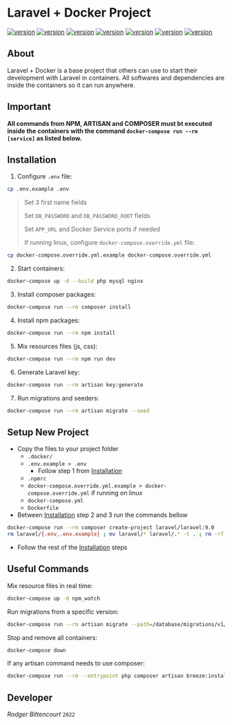 # Laravel + Docker Project

[![version](https://img.shields.io/badge/PHP-8.1-787CB5)](https://php.net)
[![version](https://img.shields.io/badge/Composer-2.3-89552C)](https://getcomposer.org)
[![version](https://img.shields.io/badge/Laravel-9.12-FF291A)](https://laravel.com)
[![version](https://img.shields.io/badge/Nginx-1.21.6-009639)](https://nginx.com)
[![version](https://img.shields.io/badge/MySQL-8.0-1C4863)](https://mysql.com)
[![version](https://img.shields.io/badge/npm-8.5.5-CC3534)](https://npmjs.com)
[![version](https://img.shields.io/badge/Node.js-16-026E00)](https://nodejs.com)

## About

Laravel + Docker is a base project that others can use to start their development
with Laravel in containers. All softwares and dependencies are inside the containers
so it can run anywhere.

## Important

**All commands from NPM, ARTISAN and COMPOSER must bt executed
inside the containers with the command `docker-compose run --rm [service]`
as listed below.**

## Installation

1. Configure `.env` file:

```sh
cp .env.example .env
```

> Set 3 first name fields
>
> Set `DB_PASSWORD` and `DB_PASSWORD_ROOT` fields
>
> Set `APP_URL` and Docker Service ports if needed
>
> If running linux, configure `docker-compose.override.yml` file:

```sh
cp docker-compose.override.yml.example docker-compose.override.yml
```

2. Start containers:

```sh
docker-compose up -d --build php mysql nginx
```

3. Install composer packages:

```sh
docker-compose run --rm composer install
```

4. Install npm packages:

```sh
docker-compose run --rm npm install
```

5. Mix resources files (js, css):

```sh
docker-compose run --rm npm run dev
```

6. Generate Laravel key:

```sh
docker-compose run --rm artisan key:generate
```

7. Run migrations and seeders:

```sh
docker-compose run --rm artisan migrate --seed
```

## Setup New Project

- Copy the files to your project folder
  - `.docker/`
  - `.env.example > .env`
    - Follow step 1 from [Installation](#installation)
  - `.npmrc`
  - `docker-compose.override.yml.example > docker-compose.override.yml` if running on linux
  - `docker-compose.yml`
  - `Dockerfile`
- Between [Installation](#installation) step 2 and 3 run the commands bellow

```sh
docker-compose run --rm composer create-project laravel/laravel:9.0
rm laravel/{.env,.env.example} ; mv laravel/* laravel/.* -t . ; rm -rf laravel/
```

- Follow the rest of the [Installation](#installation) steps

## Useful Commands

Mix resource files in real time:

```sh
docker-compose up -d npm_watch
```

Run migrations from a specific version:

```sh
docker-compose run --rm artisan migrate --path=/database/migrations/v1/
```

Stop and remove all containers:

```sh
docker-compose down
```

If any artisan command needs to use composer:

```sh
docker-compose run --rm --entrypoint php composer artisan breeze:install vue
```

## Developer

_Rodger Bittencourt_ `2022`
